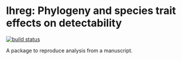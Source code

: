 # lhreg: Phylogeny and species trait effects on detectability

[![build status](https://travis-ci.org/borealbirds/lhreg.svg?branch=master)](https://travis-ci.org/borealbirds/lhreg)

A package to reproduce analysis from a manuscript.
